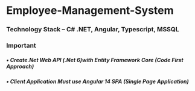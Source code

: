# Employee-Management-System

### Technology Stack – C# .NET, Angular, Typescript, MSSQL

### Important
##### • Create.Net Web API (.Net 6)with  Entity Framework Core (Code First Approach)
##### • Client Application Must use Angular 14 SPA (Single Page Application)
